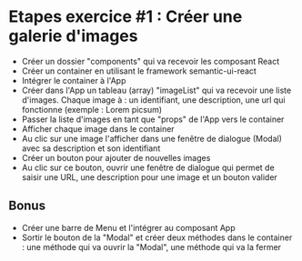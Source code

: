 # Etapes  exercice #1 : Créer une galerie d'images

 - Créer un dossier "components" qui va recevoir les composant React
 - Créer un container en utilisant le framework semantic-ui-react
 - Intégrer le container à l'App
 - Créer dans l'App un tableau (array) "imageList" qui va recevoir une liste d'images. Chaque image à : un identifiant, une description, une url qui fonctionne (exemple : Lorem picsum)
 - Passer la liste d'images en tant que "props" de l'App vers le container
 - Afficher chaque image dans le container 
 - Au clic sur une image l'afficher dans une fenêtre de dialogue (Modal) avec sa description et son identifiant
 - Créer un bouton pour ajouter de nouvelles images
 - Au clic sur ce bouton, ouvrir une fenêtre de dialogue qui permet de saisir une URL, une description pour une image et un bouton valider

## Bonus
 - Créer une barre de Menu et l'intégrer au composant App
 - Sortir le bouton de la "Modal" et créer deux méthodes dans le container : une méthode qui va ouvrir la "Modal", une méthode qui va la fermer
 